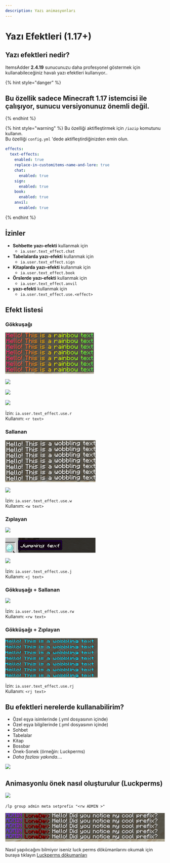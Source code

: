 ```yaml
---
description: Yazı animasyonları
---
```


# Yazı Efektleri (1.17+)

## Yazı efektleri nedir?

ItemsAdder **2.4.19** sunucunuzu daha profesyonel göstermek için kullanabileceğiniz havalı yazı efektleri kullanıyor..

{% hint style="danger" %}
## Bu özellik sadece **Minecraft 1.17** istemcisi ile çalışıyor, sunucu versiyonunuz önemli değil.
{% endhint %}

{% hint style="warning" %}
Bu özelliği aktifleştirmek için `/iazip` komutunu kullanın.\
Bu özelliği `config.yml` 'dede aktifleştirdiğinizden emin olun.

```yaml
effects:
  text-effects:
    enabled: true
    replace-in-customitems-name-and-lore: true
    chat:
      enabled: true
    sign:
      enabled: true
    book:
      enabled: true
    anvil:
      enabled: true
```
{% endhint %}



## İzinler

* **Sohbette** **yazı-efekti** kullanmak için
  * `ia.user.text_effect.chat`
* **Tabelalarda** **yazı-efekti** kullanmak için
  * `ia.user.text_effect.sign`
* **Kitaplarda** **yazı-efekti**  kullanmak için
  * `ia.user.text_effect.book`
* **Örslerde** **yazı-efekti**  kullanmak için
  * `ia.user.text_effect.anvil`
* **yazı-efekti** kullanmak için
  * `ia.user.text_effect.use.<effect>`

## Efekt listesi

### Gökkuşağı

![](../.gitbook/assets/rainbow.gif)

![](<../.gitbook/assets/immagine (128).png>)

![](<../.gitbook/assets/immagine (129).png>)

![](../.gitbook/assets/rainbow\_item.gif)

İzin: `ia.user.text_effect.use.r`\
Kullanım: `<r text>`

### Sallanan

![](../.gitbook/assets/wobble.gif)

![](../.gitbook/assets/wobble\_item.gif)

İzin: `ia.user.text_effect.use.w`\
Kullanım: `<w text>`

### Zıplayan

![](../.gitbook/assets/jump\_chat.gif)

![](../.gitbook/assets/jump.gif)

![](../.gitbook/assets/jump\_boss.gif)

İzin: `ia.user.text_effect.use.j`\
Kullanım: `<j text>`

### Gökkuşağı + Sallanan

![](../.gitbook/assets/rw\_chat.gif)

İzin: `ia.user.text_effect.use.rw`\
Kullanım: `<rw text>`

### Gökküşağı + Zıplayan

![](../.gitbook/assets/rj.gif)

İzin: `ia.user.text_effect.use.rj`\
Kullanım: `<rj text>`

## Bu efektleri nerelerde kullanabilirim?

* Özel eşya isimlerinde (.yml dosyasının içinde)
* Özel eşya bilgilerinde (.yml dosyasının içinde)
* Sohbet
* Tabelalar
* Kitap
* Bossbar
* Önek-Sonek (örneğin: Luckperms)
* _Daha fazlası yakında...._

![](../.gitbook/assets/rainbow\_wobble\_lore.gif)

## Animasyonlu önek nasıl oluşturulur (Luckperms)

![](<../.gitbook/assets/immagine (133).png>)

`/lp group admin meta setprefix "<rw ADMIN >"`

![](../.gitbook/assets/prefix.gif)

Nasıl yapılıcağını bilmiyor iseniz luck perms dökümanlarını okumak için buraya tıklayın [ Luckperms dökumanları](https://luckperms.net/wiki/Prefixes,-Suffixes-&-Meta)
